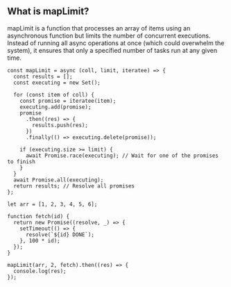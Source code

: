 ## What is mapLimit?
mapLimit is a function that processes an array of items using an asynchronous function but limits the number of concurrent executions. Instead of running all async operations at once (which could overwhelm the system), it ensures that only a specified number of tasks run at any given time.


```
const mapLimit = async (coll, limit, iteratee) => {
  const results = [];
  const executing = new Set();

  for (const item of coll) {
    const promise = iteratee(item);
    executing.add(promise);
    promise
      .then((res) => {
        results.push(res);
      })
      .finally(() => executing.delete(promise));

    if (executing.size >= limit) {
      await Promise.race(executing); // Wait for one of the promises to finish
    }
  }
  await Promise.all(executing);
  return results; // Resolve all promises
};

let arr = [1, 2, 3, 4, 5, 6];

function fetch(id) {
  return new Promise((resolve, _) => {
    setTimeout(() => {
      resolve(`${id} DONE`);
    }, 100 * id);
  });
}

mapLimit(arr, 2, fetch).then((res) => {
  console.log(res);
});

```
